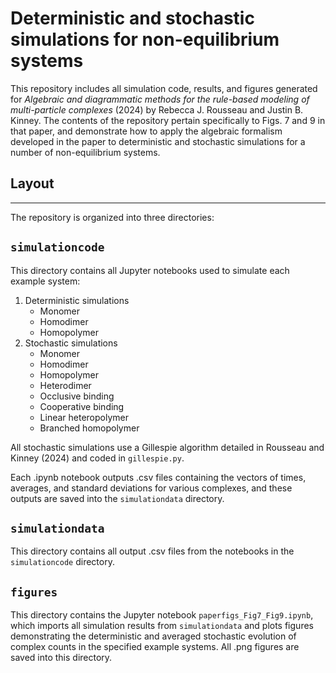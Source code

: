# Deterministic and stochastic simulations for non-equilibrium systems

This repository includes all simulation code, results, and figures generated for *Algebraic and diagrammatic methods for the rule-based modeling of multi-particle complexes* (2024) by Rebecca J. Rousseau and Justin B. Kinney. The contents of the repository pertain specifically to Figs. 7 and 9 in that paper, and demonstrate how to apply the algebraic formalism developed in the paper to deterministic and stochastic simulations for a number of non-equilibrium systems.

## Layout
---
The repository is organized into three directories:

## `simulationcode`
This directory contains all Jupyter notebooks used to simulate each example system:

1. Deterministic simulations
    * Monomer
    * Homodimer
    * Homopolymer
2. Stochastic simulations
    * Monomer
    * Homodimer
    * Homopolymer
    * Heterodimer
    * Occlusive binding
    * Cooperative binding
    * Linear heteropolymer
    * Branched homopolymer

All stochastic simulations use a Gillespie algorithm detailed in Rousseau and Kinney (2024) and coded in `gillespie.py`.

Each .ipynb notebook outputs .csv files containing the vectors of times, averages, and standard deviations for various complexes, and these outputs are saved into the `simulationdata` directory.

## `simulationdata`
This directory contains all output .csv files from the notebooks in the `simulationcode` directory.

## `figures`
This directory contains the Jupyter notebook `paperfigs_Fig7_Fig9.ipynb`, which imports all simulation results from `simulationdata` and plots figures demonstrating the deterministic and averaged stochastic evolution of complex counts in the specified example systems. All .png figures are saved into this directory.
